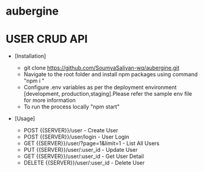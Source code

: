 # aubergine
# USER CRUD API

- [Installation]
    - git clone https://github.com/SoumyaSaliyan-wq/aubergine.git
    - Navigate to the root folder and install npm packages using command  "npm i "
    - Configure .env variables as per the deployment environment [development, production,staging].Please refer the sample 
    env file for more information
    - To run the process locally "npm start"

- [Usage]
    - POST {{SERVER}}/user - Create User
    - POST {{SERVER}}/user/login - User Login
    - GET {{SERVER}}/user/?page=1&limit=1 - List All Users
    - PUT {{SERVER}}/user/:user_id - Update User
    - GET {{SERVER}}/user/:user_id - Get User Detail
    - DELETE {{SERVER}}/user/:user_id - Delete User

